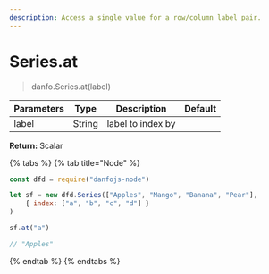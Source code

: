 ```yaml
---
description: Access a single value for a row/column label pair.
---
```


# Series.at

> danfo.Series.at(label)

| Parameters | Type   | Description       | Default |
| ---------- | ------ | ----------------- | ------- |
| label      | String | label to index by |         |

**Return:** Scalar



{% tabs %}
{% tab title="Node" %}
```javascript
const dfd = require("danfojs-node")

let sf = new dfd.Series(["Apples", "Mango", "Banana", "Pear"],
    { index: ["a", "b", "c", "d"] }
)

sf.at("a")

// "Apples"
```
{% endtab %}
{% endtabs %}
